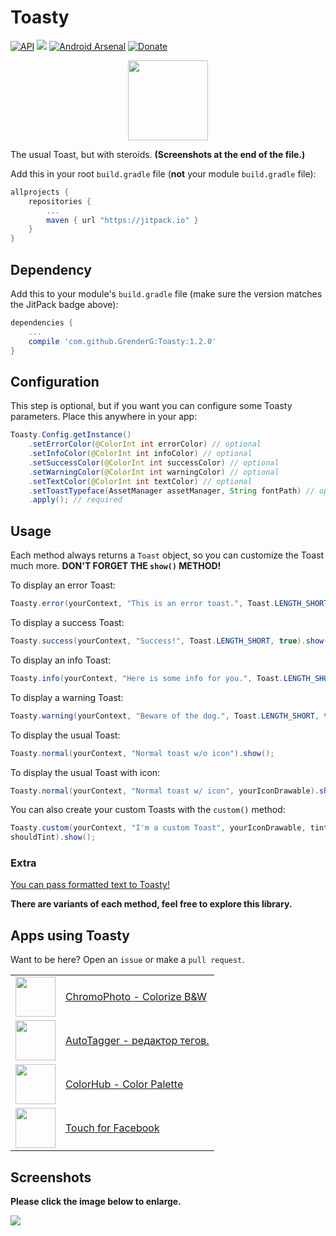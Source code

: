 # Toasty
[![API](https://img.shields.io/badge/API-9%2B-blue.svg?style=flat)](https://android-arsenal.com/api?level=9) [![](https://jitpack.io/v/GrenderG/Toasty.svg)](https://jitpack.io/#GrenderG/Toasty) [![Android Arsenal](https://img.shields.io/badge/Android%20Arsenal-Toasty-brightgreen.svg?style=flat)](https://android-arsenal.com/details/1/5102) [![Donate](https://img.shields.io/badge/Donate-PayPal-green.svg)](https://www.paypal.com/cgi-bin/webscr?cmd=_s-xclick&hosted_button_id=XUUEWEHJYFYV2)

<div align="center">
	<img src="https://raw.githubusercontent.com/GrenderG/Toasty/master/art/web_hi_res_512.png" width="128">
</div>

The usual Toast, but with steroids. **(Screenshots at the end of the file.)**

Add this in your root `build.gradle` file (**not** your module `build.gradle` file):

```gradle
allprojects {
	repositories {
		...
		maven { url "https://jitpack.io" }
	}
}
```

## Dependency

Add this to your module's `build.gradle` file (make sure the version matches the JitPack badge above):

```gradle
dependencies {
	...
	compile 'com.github.GrenderG:Toasty:1.2.0'
}
```

## Configuration

This step is optional, but if you want you can configure some Toasty parameters. Place this anywhere in your app:

```java
Toasty.Config.getInstance()
    .setErrorColor(@ColorInt int errorColor) // optional
    .setInfoColor(@ColorInt int infoColor) // optional
    .setSuccessColor(@ColorInt int successColor) // optional
    .setWarningColor(@ColorInt int warningColor) // optional
    .setTextColor(@ColorInt int textColor) // optional
    .setToastTypeface(AssetManager assetManager, String fontPath) // optional
    .apply(); // required
```

## Usage

Each method always returns a `Toast` object, so you can customize the Toast much more. **DON'T FORGET THE `show()` METHOD!**

To display an error Toast:

``` java
Toasty.error(yourContext, "This is an error toast.", Toast.LENGTH_SHORT, true).show();
```
To display a success Toast:

``` java
Toasty.success(yourContext, "Success!", Toast.LENGTH_SHORT, true).show();
```
To display an info Toast:

``` java
Toasty.info(yourContext, "Here is some info for you.", Toast.LENGTH_SHORT, true).show();
```
To display a warning Toast:

``` java
Toasty.warning(yourContext, "Beware of the dog.", Toast.LENGTH_SHORT, true).show();
```
To display the usual Toast:

``` java
Toasty.normal(yourContext, "Normal toast w/o icon").show();
```
To display the usual Toast with icon:

``` java
Toasty.normal(yourContext, "Normal toast w/ icon", yourIconDrawable).show();
```

You can also create your custom Toasts with the `custom()` method:
``` java
Toasty.custom(yourContext, "I'm a custom Toast", yourIconDrawable, tintColor, duration, withIcon, 
shouldTint).show();
```
### Extra
[You can pass formatted text to Toasty!](https://github.com/GrenderG/Toasty/blob/master/app/src/main/java/es/dmoral/toastysample/MainActivity.java#L97-L106)

**There are variants of each method, feel free to explore this library.**

Apps using Toasty
--

Want to be here? Open an `issue` or make a `pull request`.

<table>
	<tr>
		<td><img src="https://lh3.googleusercontent.com/vmch41lYF_TKb1MKgtYrSgz2rKQ4T1EnGRCGpWSMqLRSzi_pgNWoZpw9WJE8UV4t614=w300-rw" width="64"/></td>
		<td><a href="https://play.google.com/store/apps/details?id=com.trivisionzero.chromophoto">ChromoPhoto - Colorize B&W</a></td>
	</tr>
	<tr>
		<td><img src="https://lh3.googleusercontent.com/2EYJPs-qBlKJ3L6cy7idQpzKfZkTzA2G4UQfbs-96VGMftQ-7aV4Dvj77ejzZlAAVx_C=w300-rw" width="64"/></td>
		<td><a href="https://play.google.com/store/apps/details?id=com.serg.chuprin.tageditor">AutoTagger - редактор тегов.</a></td>
	</tr>
	<tr>
		<td><img src="https://archive.org/download/ic_launcher_colorhub/ic_launcher_colorhub.png" width="64"/></td>
		<td><a href="https://play.google.com/store/apps/details?id=cheetatech.com.colorhub">ColorHub - Color Palette</a></td>
	</tr>
	<tr>
		<td><img src="https://lh3.googleusercontent.com/Z9tz0izoW0CuBS59w9hbxbn3a7cSSwZUeGr1o9TpapngTKb4MKaGunZP-B306CxBAI8=w300-rw" width="64"/></td>
		<td><a href="https://play.google.com/store/apps/details?id=com.fa.touch.free">Touch for Facebook</a></td>
	</tr>
</table>

## Screenshots

**Please click the image below to enlarge.**

<img src="https://raw.githubusercontent.com/GrenderG/Toasty/master/art/collage.png">
